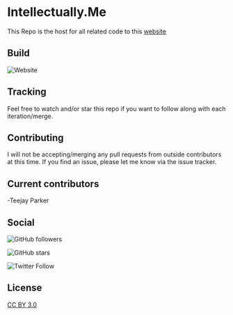 # Intellectually.Me

This Repo is the host for all related code to this [website](http://www.intellectually.me)

## Build

![Website](https://img.shields.io/website/http/www.intellectually.me.svg?down_message=is%20not%20working%21&label=Intellectually.me&style=flat-square&up_color=darkblue&up_message=is%20working%20and%20is%20live%21)

## Tracking

Feel free to watch and/or star this repo if you want to follow along with each iteration/merge.

## Contributing

I will not be accepting/merging any pull requests from outside contributors at this time.  If you find an issue, please let me know via the issue tracker.

## Current contributors

-Teejay Parker

## Social

![GitHub followers](https://img.shields.io/github/followers/TeejayParker.svg?label=Follow%20me%20on%20Github%21&style=social)

![GitHub stars](https://img.shields.io/github/stars/TeejayParker/TeejayParker.github.io.svg?label=Star%20this%20repo%21&style=social)

![Twitter Follow](https://img.shields.io/twitter/follow/majeye1.svg?label=Follow%20me%20on%20Twitter%21&style=social)

## License

[CC BY 3.0](https://creativecommons.org/licenses/by/3.0/)
